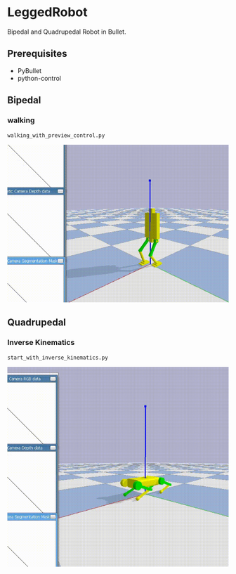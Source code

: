 # LeggedRobot
Bipedal and Quadrupedal Robot in Bullet.

## Prerequisites
 * PyBullet
 * python-control


## Bipedal
### walking 
```
walking_with_preview_control.py
```
![result](https://github.com/haruki1526/LeggedRobotsForBulletGifs/blob/master/bipedal/preview_control.gif)


## Quadrupedal
### Inverse Kinematics
```
start_with_inverse_kinematics.py
```
![result](https://github.com/haruki1526/LeggedRobotsForBulletGifs/blob/master/quadrupedal/inverse_kinematics.gif)
